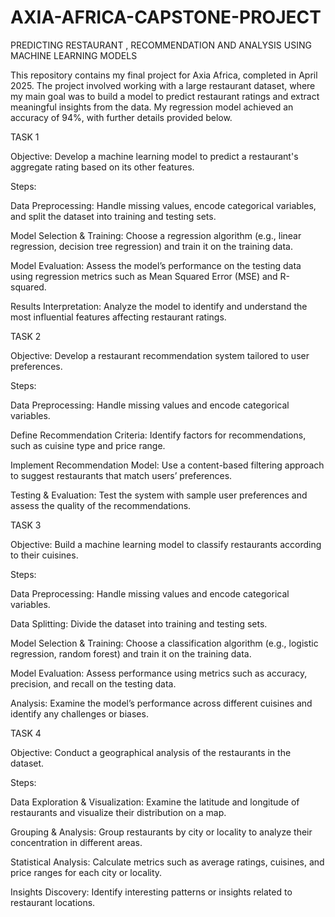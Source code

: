 # AXIA-AFRICA-CAPSTONE-PROJECT
PREDICTING RESTAURANT , RECOMMENDATION AND ANALYSIS USING MACHINE LEARNING MODELS


This repository contains my final project for Axia Africa, completed in April 2025. The project involved working with a large restaurant dataset, where my main goal was to build a model to predict restaurant ratings and extract meaningful insights from the data. My regression model achieved an accuracy of 94%, with further details provided below.

TASK 1

Objective:
Develop a machine learning model to predict a restaurant's aggregate rating based on its other features.

Steps:

Data Preprocessing: Handle missing values, encode categorical variables, and split the dataset into training and testing sets.

Model Selection & Training: Choose a regression algorithm (e.g., linear regression, decision tree regression) and train it on the training data.

Model Evaluation: Assess the model’s performance on the testing data using regression metrics such as Mean Squared Error (MSE) and R-squared.

Results Interpretation: Analyze the model to identify and understand the most influential features affecting restaurant ratings.

TASK 2

Objective:
Develop a restaurant recommendation system tailored to user preferences.

Steps:

Data Preprocessing: Handle missing values and encode categorical variables.

Define Recommendation Criteria: Identify factors for recommendations, such as cuisine type and price range.

Implement Recommendation Model: Use a content-based filtering approach to suggest restaurants that match users’ preferences.

Testing & Evaluation: Test the system with sample user preferences and assess the quality of the recommendations.

TASK 3

Objective:
Build a machine learning model to classify restaurants according to their cuisines.

Steps:

Data Preprocessing: Handle missing values and encode categorical variables.

Data Splitting: Divide the dataset into training and testing sets.

Model Selection & Training: Choose a classification algorithm (e.g., logistic regression, random forest) and train it on the training data.

Model Evaluation: Assess performance using metrics such as accuracy, precision, and recall on the testing data.

Analysis: Examine the model’s performance across different cuisines and identify any challenges or biases.

TASK 4

Objective:
Conduct a geographical analysis of the restaurants in the dataset.

Steps:

Data Exploration & Visualization: Examine the latitude and longitude of restaurants and visualize their distribution on a map.

Grouping & Analysis: Group restaurants by city or locality to analyze their concentration in different areas.

Statistical Analysis: Calculate metrics such as average ratings, cuisines, and price ranges for each city or locality.

Insights Discovery: Identify interesting patterns or insights related to restaurant locations.





